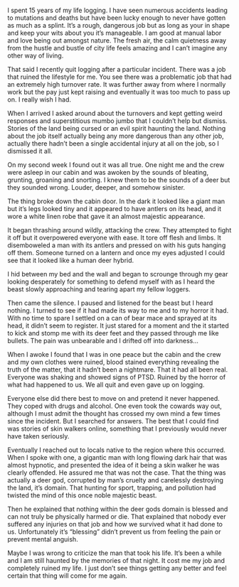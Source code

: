 I spent 15 years of my life logging. I have seen numerous accidents leading to mutations and deaths but have been lucky enough to never have gotten as much as a splint. It’s a rough, dangerous job but as long as your in shape and keep your wits about you it’s manageable. I am good at manual labor and love being out amongst nature. The fresh air, the calm quietness away from the hustle and bustle of city life feels amazing and I can’t imagine any other way of living.

That said I recently quit logging after a particular incident. There was a job that ruined the lifestyle for me. You see there was a problematic job that had an extremely high turnover rate. It was further away from where I normally work but the pay just kept raising and eventually it was too much to pass up on. I really wish I had.

When I arrived I asked around about the turnovers and kept getting weird responses and superstitious mumbo jumbo that I couldn’t help but dismiss. Stories of the land being cursed or an evil spirit haunting the land. Nothing about the job itself actually being any more dangerous than any other job, actually there hadn’t been a single accidental injury at all on the job, so I dismissed it all.

On my second week I found out it was all true. One night me and the crew were asleep in our cabin and was awoken by the sounds of bleating, grunting, groaning and snorting. I knew them to be the sounds of a deer but they sounded wrong. Louder, deeper, and somehow sinister.

The thing broke down the cabin door. In the dark it looked like a giant man but it’s legs looked tiny and it appeared to have antlers on its head, and it wore a white linen robe that gave it an almost majestic appearance.

It began thrashing around wildly, attacking the crew. They attempted to fight it off but it overpowered everyone with ease. It tore off flesh and limbs. It disemboweled a man with its antlers and pressed on with his guts hanging off them. Someone turned on a lantern and once my eyes adjusted I could see that it looked like a human deer hybrid.

I hid between my bed and the wall and began to scrounge through my gear looking desperately for something to defend myself with as I heard the beast slowly approaching and tearing apart my fellow loggers. 

Then came the silence. I paused and listened for the beast but I heard nothing. I turned to see if it had made its way to me and to my horror it had. With no time to spare I settled on a can of bear mace and sprayed at its head, it didn’t seem to register. It just stared for a moment and the it started to kick and stomp me with its deer feet and they passed through me like bullets. The pain was unbearable and I drifted off into darkness…

When I awoke I found that I was in one peace but the cabin and the crew and my own clothes were ruined, blood stained everything revealing the truth of the matter, that it hadn’t been a nightmare. That it had all been real. Everyone was shaking and showed signs of PTSD. Ruined by the horror of what had happened to us. We all quit and even gave up on logging.

Everyone else did there best to move on and pretend it never happened. They coped with drugs and alcohol. One even took the cowards way out, although I must admit the thought has crossed my own mind a few times since the incident. But I searched for answers. The best that I could find was stories of skin walkers online, something that I previously would never have taken seriously. 

Eventually I reached out to locals native to the region where this occurred. When I spoke with one, a gigantic man with long flowing dark hair that was almost hypnotic, and presented the idea of it being a skin walker he was clearly offended. He assured me that was not the case. That the thing was actually a deer god, corrupted by man’s cruelty and carelessly destroying the land, it’s domain. That hunting for sport, trapping, and pollution had twisted the mind of this once noble majestic beast.

Then he explained that nothing within the deer gods domain is blessed and can not truly be physically harmed or die. That explained that nobody ever suffered any injuries on that job and how we survived what it had done to us. Unfortunately it’s “blessing” didn’t prevent us from feeling the pain or prevent mental anguish.

Maybe I was wrong to criticize the man that took his life. It’s been a while and I am still haunted by the memories of that night. It cost me my job and completely ruined my life. I just don’t see things getting any better and feel certain that thing will come for me again.